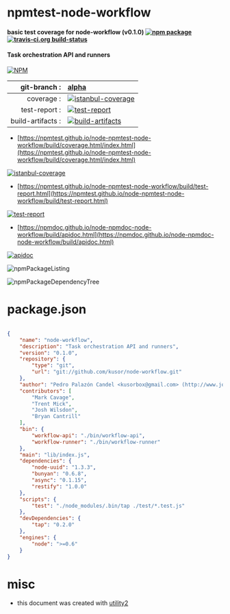 # npmtest-node-workflow

#### basic test coverage for  node-workflow (v0.1.0)  [![npm package](https://img.shields.io/npm/v/npmtest-node-workflow.svg?style=flat-square)](https://www.npmjs.org/package/npmtest-node-workflow) [![travis-ci.org build-status](https://api.travis-ci.org/npmtest/node-npmtest-node-workflow.svg)](https://travis-ci.org/npmtest/node-npmtest-node-workflow)

#### Task orchestration API and runners

[![NPM](https://nodei.co/npm/node-workflow.png?downloads=true&downloadRank=true&stars=true)](https://www.npmjs.com/package/node-workflow)

| git-branch : | [alpha](https://github.com/npmtest/node-npmtest-node-workflow/tree/alpha)|
|--:|:--|
| coverage : | [![istanbul-coverage](https://npmtest.github.io/node-npmtest-node-workflow/build/coverage.badge.svg)](https://npmtest.github.io/node-npmtest-node-workflow/build/coverage.html/index.html)|
| test-report : | [![test-report](https://npmtest.github.io/node-npmtest-node-workflow/build/test-report.badge.svg)](https://npmtest.github.io/node-npmtest-node-workflow/build/test-report.html)|
| build-artifacts : | [![build-artifacts](https://npmtest.github.io/node-npmtest-node-workflow/glyphicons_144_folder_open.png)](https://github.com/npmtest/node-npmtest-node-workflow/tree/gh-pages/build)|

- [https://npmtest.github.io/node-npmtest-node-workflow/build/coverage.html/index.html](https://npmtest.github.io/node-npmtest-node-workflow/build/coverage.html/index.html)

[![istanbul-coverage](https://npmtest.github.io/node-npmtest-node-workflow/build/screenCapture.buildCi.browser.%252Ftmp%252Fbuild%252Fcoverage.lib.html.png)](https://npmtest.github.io/node-npmtest-node-workflow/build/coverage.html/index.html)

- [https://npmtest.github.io/node-npmtest-node-workflow/build/test-report.html](https://npmtest.github.io/node-npmtest-node-workflow/build/test-report.html)

[![test-report](https://npmtest.github.io/node-npmtest-node-workflow/build/screenCapture.buildCi.browser.%252Ftmp%252Fbuild%252Ftest-report.html.png)](https://npmtest.github.io/node-npmtest-node-workflow/build/test-report.html)

- [https://npmdoc.github.io/node-npmdoc-node-workflow/build/apidoc.html](https://npmdoc.github.io/node-npmdoc-node-workflow/build/apidoc.html)

[![apidoc](https://npmdoc.github.io/node-npmdoc-node-workflow/build/screenCapture.buildCi.browser.%252Ftmp%252Fbuild%252Fapidoc.html.png)](https://npmdoc.github.io/node-npmdoc-node-workflow/build/apidoc.html)

![npmPackageListing](https://npmtest.github.io/node-npmtest-node-workflow/build/screenCapture.npmPackageListing.svg)

![npmPackageDependencyTree](https://npmtest.github.io/node-npmtest-node-workflow/build/screenCapture.npmPackageDependencyTree.svg)



# package.json

```json

{
    "name": "node-workflow",
    "description": "Task orchestration API and runners",
    "version": "0.1.0",
    "repository": {
        "type": "git",
        "url": "git://github.com/kusor/node-workflow.git"
    },
    "author": "Pedro Palazón Candel <kusorbox@gmail.com> (http://www.joyent.com)",
    "contributors": [
        "Mark Cavage",
        "Trent Mick",
        "Josh Wilsdon",
        "Bryan Cantrill"
    ],
    "bin": {
        "workflow-api": "./bin/workflow-api",
        "workflow-runner": "./bin/workflow-runner"
    },
    "main": "lib/index.js",
    "dependencies": {
        "node-uuid": "1.3.3",
        "bunyan": "0.6.8",
        "async": "0.1.15",
        "restify": "1.0.0"
    },
    "scripts": {
        "test": "./node_modules/.bin/tap ./test/*.test.js"
    },
    "devDependencies": {
        "tap": "0.2.0"
    },
    "engines": {
        "node": ">=0.6"
    }
}
```



# misc
- this document was created with [utility2](https://github.com/kaizhu256/node-utility2)

